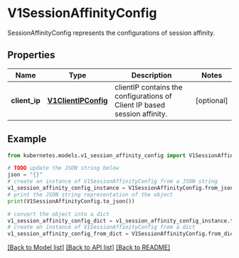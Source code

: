 # V1SessionAffinityConfig

SessionAffinityConfig represents the configurations of session affinity.

## Properties

Name | Type | Description | Notes
------------ | ------------- | ------------- | -------------
**client_ip** | [**V1ClientIPConfig**](V1ClientIPConfig.md) | clientIP contains the configurations of Client IP based session affinity. | [optional] 

## Example

```python
from kubernetes.models.v1_session_affinity_config import V1SessionAffinityConfig

# TODO update the JSON string below
json = "{}"
# create an instance of V1SessionAffinityConfig from a JSON string
v1_session_affinity_config_instance = V1SessionAffinityConfig.from_json(json)
# print the JSON string representation of the object
print(V1SessionAffinityConfig.to_json())

# convert the object into a dict
v1_session_affinity_config_dict = v1_session_affinity_config_instance.to_dict()
# create an instance of V1SessionAffinityConfig from a dict
v1_session_affinity_config_from_dict = V1SessionAffinityConfig.from_dict(v1_session_affinity_config_dict)
```
[[Back to Model list]](../README.md#documentation-for-models) [[Back to API list]](../README.md#documentation-for-api-endpoints) [[Back to README]](../README.md)


